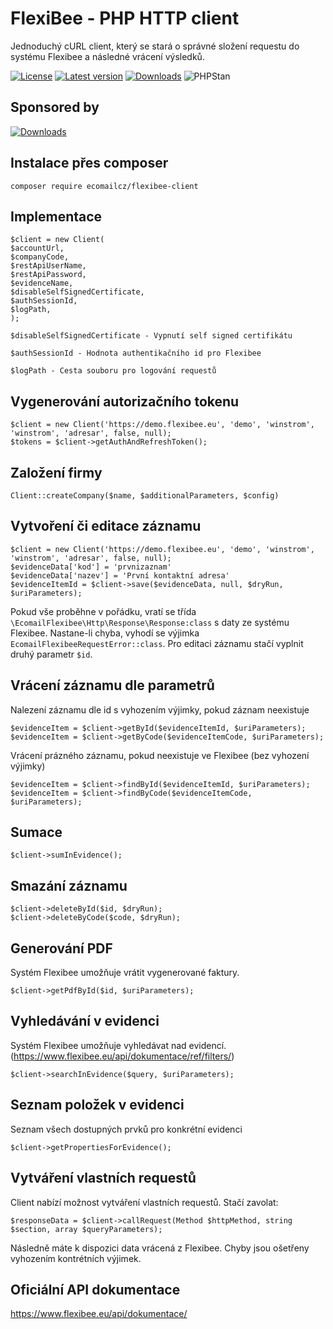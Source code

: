 # FlexiBee - PHP HTTP client
Jednoduchý cURL client, který se stará o správné složení requestu do systému Flexibee a následné vrácení výsledků.

[![License](https://poser.pugx.org/ecomailcz/flexibee-client/license?format=flat)](https://packagist.org/packages/ecomailcz/flexibee-client)
[![Latest version](https://img.shields.io/packagist/v/ecomailcz/flexibee-client.svg?colorB=007EC6)](https://packagist.org/packages/ecomailcz/flexibee-client)
[![Downloads](https://img.shields.io/packagist/dt/ecomailcz/flexibee-client.svg?colorB=007EC6)](https://packagist.org/packages/ecomailcz/flexibee-client)
![PHPStan](https://img.shields.io/badge/style-level%207-brightgreen.svg?&label=phpstan)
## Sponsored by
[![Downloads](https://ecomail.cz/images/logo@2.png)](https://ecomail.cz)

## Instalace přes composer
```composer require ecomailcz/flexibee-client```

## Implementace
```
$client = new Client(
$accountUrl, 
$companyCode, 
$restApiUserName, 
$restApiPassword, 
$evidenceName, 
$disableSelfSignedCertificate,
$authSessionId,
$logPath,
);
```
`$disableSelfSignedCertificate - Vypnutí self signed certifikátu`

`$authSessionId - Hodnota authentikačního id pro Flexibee`

`$logPath - Cesta souboru pro logování requestů`

## Vygenerování autorizačního tokenu
```
$client = new Client('https://demo.flexibee.eu', 'demo', 'winstrom', 'winstrom', 'adresar', false, null);
$tokens = $client->getAuthAndRefreshToken();
```

## Založení firmy
```
Client::createCompany($name, $additionalParameters, $config)
```

## Vytvoření či editace záznamu
```
$client = new Client('https://demo.flexibee.eu', 'demo', 'winstrom', 'winstrom', 'adresar', false, null);
$evidenceData['kod'] = 'prvnizaznam'
$evidenceData['nazev'] = 'První kontaktní adresa'
$evidenceItemId = $client->save($evidenceData, null, $dryRun, $uriParameters);
```
Pokud vše proběhne v pořádku, vratí se třída `\EcomailFlexibee\Http\Response\Response:class` s daty ze systému Flexibee. Nastane-li chyba, vyhodí se výjimka
`EcomailFlexibeeRequestError::class`. Pro editaci záznamu stačí vyplnit druhý parametr `$id`.

## Vrácení záznamu dle parametrů
Nalezení záznamu dle id s vyhozením výjimky, pokud záznam neexistuje  
```
$evidenceItem = $client->getById($evidenceItemId, $uriParameters);
$evidenceItem = $client->getByCode($evidenceItemCode, $uriParameters);
```

Vrácení prázného záznamu, pokud neexistuje ve Flexibee (bez vyhození výjimky)  
```
$evidenceItem = $client->findById($evidenceItemId, $uriParameters);
$evidenceItem = $client->findByCode($evidenceItemCode, $uriParameters);
```

## Sumace
```
$client->sumInEvidence();
```

## Smazání záznamu
```
$client->deleteById($id, $dryRun);
$client->deleteByCode($code, $dryRun);
```

## Generování PDF
Systém Flexibee umožňuje vrátit vygenerované faktury.
```
$client->getPdfById($id, $uriParameters);
```

## Vyhledávání v evidenci
Systém Flexibee umožňuje vyhledávat nad evidencí. (https://www.flexibee.eu/api/dokumentace/ref/filters/)
```
$client->searchInEvidence($query, $uriParameters);
```
## Seznam položek v evidenci
Seznam všech dostupných prvků pro konkrétní evidenci
```
$client->getPropertiesForEvidence();
```
## Vytváření vlastních requestů
Client nabízí možnost vytváření vlastních requestů. Stačí zavolat:  
```
$responseData = $client->callRequest(Method $httpMethod, string $section, array $queryParameters);
```
Následně máte k dispozici data vrácená z Flexibee. Chyby jsou ošetřeny vyhozením kontrétních výjimek.

## Oficiální API dokumentace
https://www.flexibee.eu/api/dokumentace/
